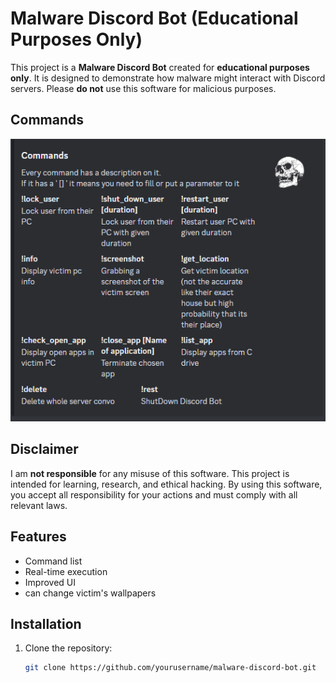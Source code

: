 # Malware Discord Bot (Educational Purposes Only)

This project is a **Malware Discord Bot** created for **educational purposes only**. It is designed to demonstrate how malware might interact with Discord servers. Please **do not** use this software for malicious purposes.

## Commands
![Command List](cmds.png)

## Disclaimer

I am **not responsible** for any misuse of this software. This project is intended for learning, research, and ethical hacking. By using this software, you accept all responsibility for your actions and must comply with all relevant laws.

## Features

- Command list
- Real-time execution
- Improved UI
- can change victim's wallpapers

## Installation

1. Clone the repository:
   ```bash
   git clone https://github.com/yourusername/malware-discord-bot.git

